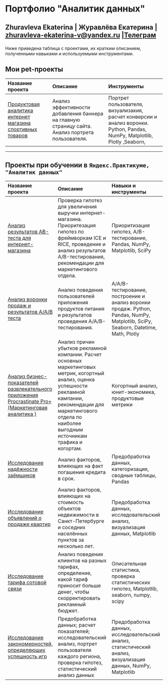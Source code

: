 # Портфолио "Аналитик данных"
Zhuravleva Ekaterina | Журавлёва Екатерина | zhuravleva-ekaterina-v@yandex.ru |[Телеграм](https://t.me/ekaterina96zhuravleva)</p> 
------

Ниже приведена таблица с проектами, их кратким описанием, полученными навыками и используемыми инструментами.

## Мои pet-проекты

| Название проекта | Описание | Инструменты |
| :--------------- | :------- | :------------------- |
| [Продуктовая аналитика интернет магазина спортивных товаров](https://github.com/zhuravleva-ekaterina/data_analyst_portfolio/tree/main/product_analytics_sport_store) | Анализ эффективности добавления баннера на главную страницу сайта. Анализ портрета пользователя. | Портрет пользователя, визуализакия, расчет конверсии и анализ воронки. Python, Pandas, NumPy, Matplotlib, Plotly ,Seaborn, |

--- 

## Проекты при обучении в `Яндекс.Практикуме, "Аналитик данных"`

| Название проекта | Описание | Навыки и инструменты |
| :--------------- | :------- | :------------------- |
| [Анализ результатов AB-теста для интернет-магазина](https://github.com/zhuravleva-ekaterina/data_analyst_portfolio/tree/main/07_online_store_%D0%90%D0%92_test)| Проверка гипотез для увеличения выручки интернет-магазина. Приоритезация гипотез по фреймворкам ICE и RICE, проведение и анализ результатов A/B-тестирования, рекомендации для маркетингового отдела. | Приоритизация гипотез, A/B-тестирование, Pandas, NumPy, Matplotlib, SciPy| 
| [Анализ воронки продаж и результатов А/А/В теста](https://github.com/zhuravleva-ekaterina/data_analyst_portfolio/tree/main/08_AAB_test_food_products)| Анализ поведения пользователей приложения продуктов питания и результатов проведения А/А/В-тестирования. | A/A/B-тестирование, построение и анализ воронки продаж. Python, Pandas, NumPy, Matplotlib, SciPy, Seaborn, Datetime, Math, Plotly |
| [Анализ бизнес-показателей развлекательного приложения Procrastinate Pro+ (Маркетинговая аналитика )](https://github.com/zhuravleva-ekaterina/data_analyst_portfolio/blob/main/06_marketing_analytics/README.md)| Анализ причин убытков рекламной компании. Расчет основных маркетинговых метрик, когортный анализ, оценка успешности рекламной кампании, рекомендации для маркетингового отдела по наиболее выгодным источникам трафика и когортам. | Когортный анализ, юнит-экономика, продуктовые метрики |
| [Исследование надёжности заёмщиков](https://github.com/zhuravleva-ekaterina/data_analyst_portfolio/tree/main/credit%20score) | Анализ факторов, влияющих на факт погашения кредита в срок. | Предобработка данных, категоризация, сводные таблицы, Pandas |
| [Исследование объявлений о продаже квартир](https://github.com/zhuravleva-ekaterina/data_analyst_portfolio/blob/main/real_estate/README.md)| Анализ факторов, влияющих на стоимость объектов недвижимости в Санкт-Петербурге и соседних населённых пунктов за несколько лет. | Предобработка данных, исследовательский анализ, визуализация данных, Matplotlib |
| [Исследование тарифа сотовой связи](https://github.com/zhuravleva-ekaterina/data_analyst_portfolio/blob/main/tariff_plan/README.md)| Анализ поведения клиентов на разных тарифах, определение, какой тариф приносит больше денег, чтобы скорректировать рекламный бюджет. | Описательная статистика, проверка статистических гипотез, Matplotlib, seaborn, numpy, scipy |
| [Исследование закономерностей, определяющих успешность игр](https://github.com/zhuravleva-ekaterina/data_analyst_portfolio/tree/main/05_games)| Предобработка данных; расчет показателей; исследовательский анализ, портрет пользователя каждого региона, проверка гипотез, статистический анализ данных | Предобработка данных, исследовательский анализ, статистический анализ, визуализация данных, NumPy, Matplotlib| 

